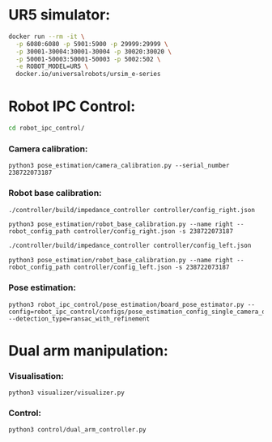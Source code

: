 # UR5 simulator:

```bash
docker run --rm -it \
  -p 6080:6080 -p 5901:5900 -p 29999:29999 \
  -p 30001-30004:30001-30004 -p 30020:30020 \
  -p 50001-50003:50001-50003 -p 5002:502 \
  -e ROBOT_MODEL=UR5 \
  docker.io/universalrobots/ursim_e-series
```

# Robot IPC Control:

```bash
cd robot_ipc_control/
```

### Camera calibration:

```python3
python3 pose_estimation/camera_calibration.py --serial_number 238722073187
```

### Robot base calibration:

```bash
./controller/build/impedance_controller controller/config_right.json
```

```python3
python3 pose_estimation/robot_base_calibration.py --name right --robot_config_path controller/config_right.json -s 238722073187
```

```bash
./controller/build/impedance_controller controller/config_left.json
```

```python3
python3 pose_estimation/robot_base_calibration.py --name right --robot_config_path controller/config_left.json -s 238722073187
```

### Pose estimation:

```python3
python3 robot_ipc_control/pose_estimation/board_pose_estimator.py --config=robot_ipc_control/configs/pose_estimation_config_single_camera_dual_arm.json --detection_type=ransac_with_refinement
```

# Dual arm manipulation:

### Visualisation:

```python3
python3 visualizer/visualizer.py
```

### Control:

```python3
python3 control/dual_arm_controller.py
```


